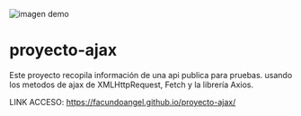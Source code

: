 
![imagen demo](https://github.com/facundoangel/proyecto-ajax/blob/main/demo.jpg)

# proyecto-ajax
Este proyecto recopila información de una api publica para pruebas. usando los metodos de ajax de XMLHttpRequest, Fetch y la librería Axios.



LINK ACCESO: https://facundoangel.github.io/proyecto-ajax/
